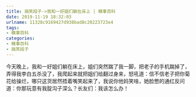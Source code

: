 ```yaml
---
title: 搞笑段子->我和一好姐们躺在床上 | 糗事百科
date: 2019-11-19 18:32:03
urlname: 11328c9169427d938bad8c20223723e4
tags: 
- 糗事百科
categories:
- 糗事百科
- 搞笑段子
---
```

今天晚上，我和一好姐们躺在床上，姐们突然踹了我一脚，把老子的手机踹掉了，弄得我李白五杀没了，我爬起来就把姐们给翻过身来，怒吼道：信不信老子把你菊花给操烂，哪只这货居然捂着嘴笑起来了，我说你他妈笑啥，她脸憋的通红反问道：你那玩意有我腚沟子深么？长友们：我该怎么办！


